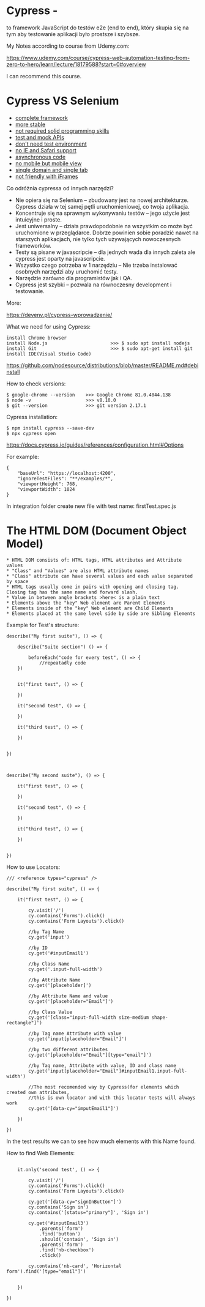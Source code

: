 # Cypress - 

to framework JavaScript do testów e2e (end to end), który skupia się na tym aby testowanie aplikacji było prostsze i szybsze.

My Notes according to course from Udemy.com:

https://www.udemy.com/course/cypress-web-automation-testing-from-zero-to-hero/learn/lecture/18179588?start=0#overview

I can recommend this course. 

# Cypress VS Selenium

* [complete framework](#complete-framework)
* [more stable](#more-stable)
* [not required solid programming skills](#not-required-solid-programming-skills)
* [test and mock APIs](#not-required-solid-programming-skills)
* [don't need test environment](#don't-need-test-environment)
* [no IE and Safari support](#no-IE-and-Safari-support)
* [asynchronous code](#asynchronous-code)
* [no mobile but mobile view](#no-mobile-but-mobile-view)
* [single domain and single tab](#single-domain-and-single-tab)
* [not friendly with iFrames](#not-friendly-with-iFrames)

Co odróżnia cypressa od innych narzędzi?

* Nie opiera się na Selenium – zbudowany jest na nowej architekturze. Cypress działa w tej samej pętli uruchomieniowej, co twoja aplikacja.
* Koncentruje się na sprawnym wykonywaniu testów – jego użycie jest intuicyjne i proste.
* Jest uniwersalny – działa prawdopodobnie na wszystkim co może być uruchomione w przeglądarce. Dobrze powinien sobie poradzić nawet na starszych aplikacjach, 
  nie tylko tych używających nowoczesnych frameworków.
* Testy są pisane w javascripcie – dla jednych wada dla innych zaleta ale cypress jest oparty na javascripcie.
* Wszystko czego potrzeba w 1 narzędziu – Nie trzeba instalować osobnych narzędzi aby uruchomić testy.
* Narzędzie zarówno dla programistów jak i QA.
* Cypress jest szybki – pozwala na równoczesny development i testowanie.

More:

https://devenv.pl/cypress-wprowadzenie/


What we need for using Cypress:

```
install Chrome browser
install Node.js                       >>> $ sudo apt install nodejs
install Git                           >>> $ sudo apt-get install git
install IDE(Visual Studio Code)
```
https://github.com/nodesource/distributions/blob/master/README.md#debinstall

How to check versions:

```
$ google-chrome --version    >>> Google Chrome 81.0.4044.138 
$ node -v                    >>> v8.10.0
$ git --version              >>> git version 2.17.1

```
Cypress installation:

```
$ npm install cypress --save-dev
$ npx cypress open
```
https://docs.cypress.io/guides/references/configuration.html#Options

For example:
```
{
    "baseUrl": "https://localhost:4200",
    "ignoreTestFiles": "**/examples/*",
    "viewportHeight": 768,
    "viewportWidth": 1024
}
```
In integration folder create new file with test name: firstTest.spec.js

# The HTML DOM (Document Object Model)
```
* HTML DOM consists of: HTML tags, HTML attributes and Attribute values
* "Class" and "Values" are also HTML attribute names
* "Class" attribute can have several values and each value separated by space
* HTML tags usually come in pairs with opening and closing tag. Closing tag has the same name and forward slash.
* Value in between angle brackets >here< is a plain text
* Elements above the "key" Web element are Parent Elements
* Elements inside of the "key" Web element are Child Elements
* Elements placed at the same level side by side are Sibling Elements
```
Example for Test's structure:

```
describe("My first suite"), () => {

    describe("Suite section") () => {

        beforeEach("code for every test", () => {
            //repeatadly code
    })
    

    it("first test", () => {

    })

    it("second test", () => {

    })

    it("third test", () => {

    })


})



describe("My second suite"), () => {

    it("first test", () => {

    })

    it("second test", () => {

    })

    it("third test", () => {

    })


})
```

How to use Locators:

```
/// <reference types="cypress" />

describe("My first suite", () => {

    it("first test", () => {

        cy.visit('/')
        cy.contains('Forms').click()
        cy.contains('Form Layouts').click()

        //by Tag Name
        cy.get('input')

        //by ID
        cy.get('#inputEmail1')

        //by Class Name
        cy.get('.input-full-width')

        //by Attribute Name
        cy.get('[placeholder]')

        //by Attribute Name and value
        cy.get('[placeholder="Email"]')

        //by Class Value
        cy.get('[class="input-full-width size-medium shape-rectangle"]')

        //by Tag name Attribute with value
        cy.get('input[placeholder="Email"]')

        //by two different attributes
        cy.get('[placeholder="Email"][type="email"]')

        //by Tag name, Attribute with value, ID and class name
        cy.get('input[placeholder="Email"]#inputEmail1.input-full-width')

        //The most recomended way by Cypress(for elements which created own attributes, 
        //this is own locator and with this locator tests will always work
        cy.get('[data-cy="imputEmail1"]')

    })

})
```
In the test results we can to see how much elements with this Name found. 

How to find Web Elements:

```

    it.only('second test', () => {

        cy.visit('/')
        cy.contains('Forms').click()
        cy.contains('Form Layouts').click()

        cy.get('[data-cy="signInButton"]')
        cy.contains('Sign in')
        cy.contains('[status="primary"]', 'Sign in')

        cy.get('#inputEmail3')
            .parents('form')
            .find('button')
            .should('contain', 'Sign in')
            .parents('form')
            .find('nb-checkbox')
            .click()

        cy.contains('nb-card', 'Horizontal form').find('[type="email"]')


    })

})
```
